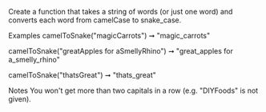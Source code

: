 Create a function that takes a string of words (or just one word) and converts each word from camelCase to snake_case.

Examples
camelToSnake("magicCarrots") ➞ "magic_carrots"

camelToSnake("greatApples for aSmellyRhino") ➞ "great_apples for a_smelly_rhino"

camelToSnake("thatsGreat") ➞ "thats_great"

Notes
You won't get more than two capitals in a row (e.g. "DIYFoods" is not given).